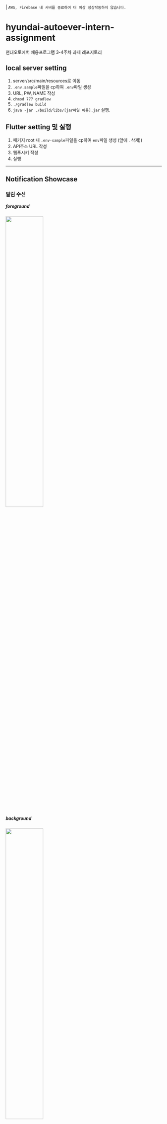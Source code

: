 
| `AWS, Firebase 내 서버를 종료하여 더 이상 정상작동하지 않습니다.`


# hyundai-autoever-intern-assignment
현대오토에버 채용프로그램 3-4주차 과제 레포지토리



## local server setting

1. server/src/main/resources로 이동
2. `.env.sample`파일을 cp하여 `.env`파일 생성
3. URL, PW, NAME 작성
4. `chmod 777 gradlew`
5. `./gradlew build`
6. `java -jar ./build/libs/[jar파일 이름].jar` 실행.


## Flutter setting 및 실행
1. 패키지 root 내 `.env-sample`파일을 cp하여 `env`파일 생성 (앞에 . 삭제))
2. API주소 URL 작성
3. 웹푸시키 작성
4. 실행


---

## Notification Showcase

### 알림 수신

##### foreground
<img src="https://raw.githubusercontent.com/KOREAparksh/hyundai-autoever-intern-assignment/main/app/assets/수신_포그라운드.gif" width="49%"/>

##### background
<img src="https://raw.githubusercontent.com/KOREAparksh/hyundai-autoever-intern-assignment/main/app/assets/수신_백그라운드.gif" width="49%"/>

##### terminated
<img src="https://raw.githubusercontent.com/KOREAparksh/hyundai-autoever-intern-assignment/main/app/assets/수신_터미네이티드.gif" width="49%"/>


### 알림 클릭 액션

##### foreground
<img src="https://raw.githubusercontent.com/KOREAparksh/hyundai-autoever-intern-assignment/main/app/assets/액션_포그라운드.gif" width="49%"/>

##### foreground (chat)
<img src="https://raw.githubusercontent.com/KOREAparksh/hyundai-autoever-intern-assignment/main/app/assets/액션_포그라운드_채팅.gif" width="49%"/>

##### background
<img src="https://raw.githubusercontent.com/KOREAparksh/hyundai-autoever-intern-assignment/main/app/assets/액션_백그라운드.gif" width="49%"/>

##### terminated
<img src="https://raw.githubusercontent.com/KOREAparksh/hyundai-autoever-intern-assignment/main/app/assets/액션_터미네이티드.gif" width="49%"/>

### 알림 후 알림클릭 없이 앱 접속
<img src="https://raw.githubusercontent.com/KOREAparksh/hyundai-autoever-intern-assignment/main/app/assets/알림없이앱접속.gif" width="49%"/>

### 새 알림 badge
<img src="https://raw.githubusercontent.com/KOREAparksh/hyundai-autoever-intern-assignment/main/app/assets/새알림_badge.gif" width="49%"/>
